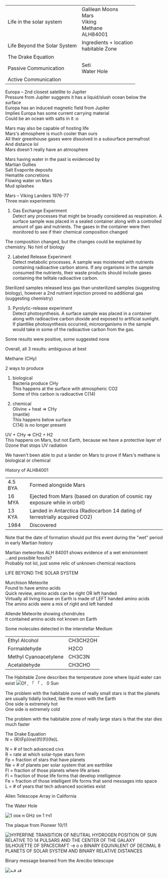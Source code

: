 |   |   |
|---|---|
|Life in the solar system|Galilean Moons  <br>Mars  <br>Viking  <br>Methane  <br>ALH84001|
|Life Beyond the Solar System|Ingredients + location  <br>habitable Zone|
|The Drake Equation||
|Passive Communication|Seti  <br>Water Hole|
|Active Communication||
 
Europa – 2nd closest satellite to Jupiter  
Pressure from Jupiter suggests it has a liquid/slush ocean below the surface  
Europa has an induced magnetic field from Jupiter  
Implies Europa has some current carrying material  
Could be an ocean with salts in it :o
 
Mars may also be capable of hosting life  
Mars's atmosphere is much cooler than ours  
All their greenhouse gases were dissolved in a subsurface permafrost  
And distance lol  
Mars doesn't really have an atmosphere
 
Mars having water in the past is evidenced by  
Martian Gullies  
Salt Evaporite deposits  
Hematite concretions  
Flowing water on Mars  
Mud splashes
 
Mars – Viking Landers 1976-77  
Three main experiments
 
1) Gas Exchange Experiment  
Detect any processes that might be broadly considered as respiration. A surface sample was placed in a sealed container along with a controlled amount of gas and nutrients. The gases in the container were then monitored to see if their chemical composition changed
 
The composition changed, but the changes could be explained by chemistry. No hint of biology
 
2) Labeled Release Experiment  
Detect metabolic processes. A sample was moistened with nutrients containing radioactive carbon atoms. If any organisms in the sample consumed the nutrients, their waste products should include gases containing the telltale radioactive carbon.
 
Sterilized samples released less gas than unsterilized samples (suggesting biology), however a 2nd nutrient injection proved no additional gas (suggesting chemistry)
 
3) Pyrolytic-release experiment  
Detect photosynthesis. A surface sample was placed in a container along with radioactive carbon dioxide and exposed to artificial sunlight. If plantlike photosynthesis occurred, microorganisms in the sample would take in some of the radioactive carbon from the gas.
 
Some results were positive, some suggested none
 
Overall, all 3 results: ambiguous at best
 
Methane (CHy)
 
2 ways to produce  
1) biological  
Bacteria produce CHy  
This happens at the surface with atmospheric CO2  
Some of this carbon is radioactive C(14)
 
2) chemical  
Olivine + heat => CHy  
(mantle)  
This happens below surface  
C(14) is no longer present
 
UV + CHy => CH2 + H2  
This happens on Mars, but not Earth, because we have a protective layer of Ozone that stops UV radiation
 
We haven't been able to put a lander on Mars to prove if Mars's methane is biological or chemical
 
History of ALH84001

|   |   |
|---|---|
|4.5 BYA|Formed alongside Mars|
|16 MYA|Ejected from Mars (based on duration of cosmic ray exposure while in orbit)|
|13 KYA|Landed in Antarctica (Radiocarbon 14 dating of terrestrially acquired CO2)|
|1984|Discovered|
 
Note that the date of formation should put this event during the "wet" period in early Martian history
 
Martian meteorites ALH 84001 shows evidence of a wet environment  
...and possible fossils?  
Probably not lol, just some relic of unknown chemical reactions
 
LIFE BEYOND THE SOLAR SYSTEM
 
Murchison Meteorite  
Found to have amino acids  
Quick review, amino acids can be right OR left handed  
Virtually all living tissue on Earth is made of LEFT handed amino acids  
The amino acids were a mix of right and left handed
 
Allende Meteorite showing chondrules  
It contained amino acids not known on Earth
 
Some molecules detected in the interstellar Medium

|   |   |
|---|---|
|Ethyl Alcohol|CH3CH2OH|
|Formaldehyde|H2CO|
|Methyl Cyanoacetylene|CH3C3N|
|Acetaldehyde|CH3CHO|
 
The Habitable Zone describes the temperature zone where liquid water can exist
 ![Of , 「 「 、 0 Sun ](03%20-%20Spring%20'23/ASTR161/Day%2024.md%201/Exported%20image%2020240525203945-0.png)  

The problem with the habitable zone of really small stars is that the planets are usually tidally locked, like the moon with the Earth  
One side is extremely hot  
One side is extremely cold
 
The problem with the habitable zone of really large stars is that the star dies much faster
 
The Drake Equation  
N = (R)(Fp)(ne)(fl)(fi)(fe)L
 
N = # of tech advanced civs  
R = rate at which solar-type stars form  
Fp = fraction of stars that have planets  
Ne = # of planets per solar system that are earthlike  
Fl = fraction of those planets where life arises  
Fi = fraction of those life forms that develop intelligence  
Fe = fraction of those intelligent life forms that send messages into space  
L = # of years that tech advanced societies exist
 
Allen Telescope Array in California
 
The Water Hole

![1 оок н GHz он 1 тч1 ](03%20-%20Spring%20'23/ASTR161/Day%2024.md%201/Exported%20image%2020240525203945-1.png)  

The plaque from Pioneer 10/11

![HYPERFINE TRANSITION OF NEUTRAL HYDROGEN POSITION OF SUN RELATIVE TO 14 PULSARS AND THE CENTER OF THE GALAXY SILHOUETTE OF SPACECRAFT -e o o BINARY EQUIVALENT OF DECIMAL 8 PLANETS OF SOLAR SYSTEM AND BINARY RELATIVE DISTANCES ](03%20-%20Spring%20'23/ASTR161/Day%2024.md%201/Exported%20image%2020240525203945-2.png)  

Binary message beamed from the Arecibo telescope

![قد قـه ](03%20-%20Spring%20'23/ASTR161/Day%2024.md%201/Exported%20image%2020240525203945-3.png)